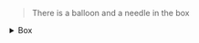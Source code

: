 
> There is a balloon and a needle in the box
<details>
  <summary>Box</summary>
  <pre>🪡</pre>
</details>
